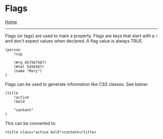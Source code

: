 # Flags

[Home](../README.md)

---

Flags (or tags) are used to mark a property. Flags are keys that start with a `!` and don't expect values when declared. A flag value is always TRUE.

```
(person
    !vip

    (#rg 457567567)
    (#tel 5456567)
    (name "Mary")
)
```


Flags can be used to generate information like CSS classes. See below:

```
(title
    !active
    !bold

    "content"
)
```

This can be converted to:

```
<title class="active bold">content</title>
```
